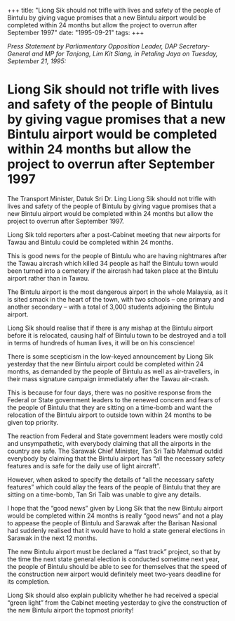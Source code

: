 +++ 
title: "Liong Sik should not trifle with lives and safety of the people of Bintulu by giving vague promises that a new Bintulu airport would be completed within 24 months but allow the project to overrun after September 1997"
date: "1995-09-21"
tags:
+++

_Press Statement by Parliamentary Opposition Leader, DAP Secretary-General and MP for Tanjong, Lim Kit Siang, in Petaling Jaya on Tuesday, September 21, 1995:_

# Liong Sik should not trifle with lives and safety of the people of Bintulu by giving vague promises that a new Bintulu airport would be completed within 24 months but allow the project to overrun after September 1997

The Transport Minister, Datuk Sri Dr. Ling Liong Sik should not trifle with lives and safety of the people of Bintulu by giving vague promises that a new Bintulu airport would be completed within 24 months but allow the project to overrun after September 1997.</u>

Liong Sik told reporters after a post-Cabinet meeting that new airports for Tawau and Bintulu could be completed within 24 months.

This is good news for the people of Bintulu who are having nightmares after the Tawau aircrash which killed 34 people as half the Bintulu town would been turned into a cemetery if the aircrash had taken place at the Bintulu airport rather than in Tawau.

The Bintulu airport is the most dangerous airport in the whole Malaysia, as it is sited smack in the heart of the town, with two schools – one primary and another secondary – with a total of 3,000 students adjoining the Bintulu airport.

Liong Sik should realise that if there is any mishap at the Bintulu airport before it is relocated, causing half of Bintulu town to be destroyed and a toll in terms of hundreds of human lives, it will be on his conscience!

There is some scepticism in the low-keyed announcement by Liong Sik yesterday that the new Bintulu airport could be completed within 24 months, as demanded by the people of Bintulu as well as air-travellers, in their mass signature campaign immediately after the Tawau air-crash.

This is because for four days, there was no positive response from the Federal or State government leaders to the renewed concern and fears of the people of Bintulu that they are sitting on a time-bomb and want the relocation of the Bintulu airport to outside town within 24 months to be given top priority.

The reaction from Federal and State government leaders were mostly cold and unsympathetic, with everybody claiming that all the airports in the country are safe. The Sarawak Chief  Minister, Tan Sri Taib Mahmud outdid everybody by claiming that the Bintulu airport has “all the necessary safety features and is safe for the daily use of light aircraft”.

However, when asked to specify the details of “all the necessary safety features” which could allay the fears of the people of Bintulu that they are sitting on a time-bomb, Tan Sri Taib was unable to give any details.

I hope that the “good news” given by Liong Sik that the new Bintulu airport would be completed within 24 months is really “good news” and not a play to appease the people of Bintulu and Sarawak after the Barisan Nasional had suddenly realised that it would have to hold a state general elections in Sarawak in the next 12 months.

The new Bintulu airport must be declared a “fast track” project, so that by the time the next state general election is conducted sometime next year, the people of Bintulu should be able to see for themselves that the speed of the construction new airport would definitely meet two-years deadline for its completion.

Liong Sik should also explain publicity whether he had received a special “green light” from the Cabinet meeting yesterday to give the construction of the new Bintulu airport the topmost priority! 
